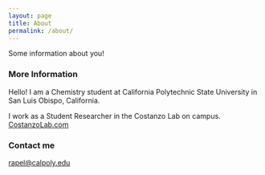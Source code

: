 ```yaml
---
layout: page
title: About
permalink: /about/
---
```


Some information about you!

### More Information

Hello! I am a Chemistry student at California Polytechnic State University in San Luis Obispo, California.

I work as a Student Researcher in the Costanzo Lab on campus. [CostanzoLab.com](https://costanzolab.com/)

### Contact me

[rapel@calpoly.edu](mailto:rapel@calpoly.edu)
